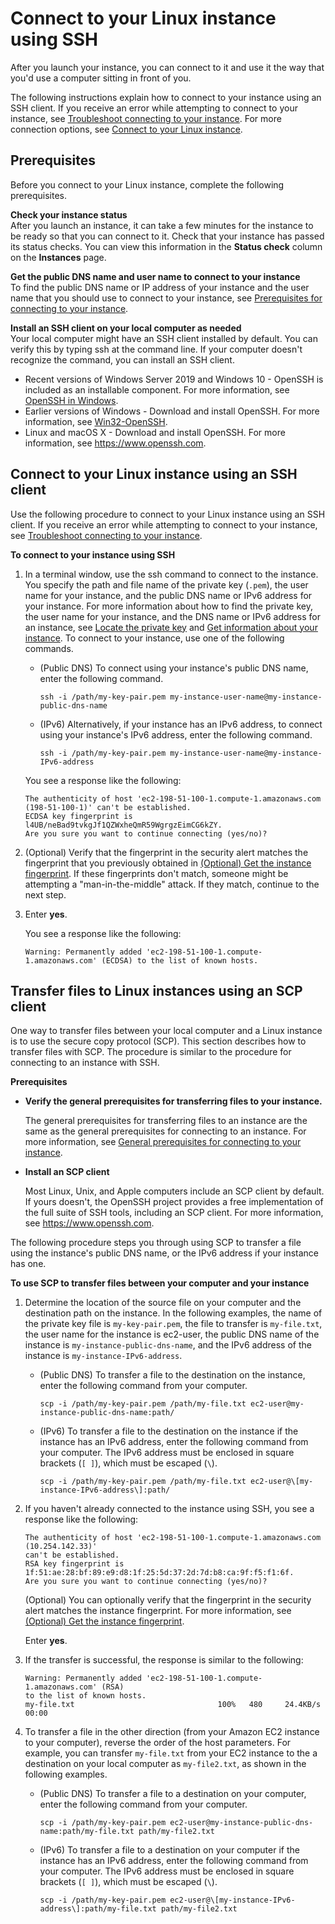 # Connect to your Linux instance using SSH<a name="AccessingInstancesLinux"></a>

After you launch your instance, you can connect to it and use it the way that you'd use a computer sitting in front of you\.

The following instructions explain how to connect to your instance using an SSH client\. If you receive an error while attempting to connect to your instance, see [Troubleshoot connecting to your instance](TroubleshootingInstancesConnecting.md)\. For more connection options, see [Connect to your Linux instance](AccessingInstances.md)\.

## Prerequisites<a name="ssh-prereqs"></a>

Before you connect to your Linux instance, complete the following prerequisites\.

**Check your instance status**  
After you launch an instance, it can take a few minutes for the instance to be ready so that you can connect to it\. Check that your instance has passed its status checks\. You can view this information in the **Status check** column on the **Instances** page\.

**Get the public DNS name and user name to connect to your instance**  
To find the public DNS name or IP address of your instance and the user name that you should use to connect to your instance, see [Prerequisites for connecting to your instance](connection-prereqs.md)\.

**Install an SSH client on your local computer as needed**  
Your local computer might have an SSH client installed by default\. You can verify this by typing ssh at the command line\. If your computer doesn't recognize the command, you can install an SSH client\.  
+ Recent versions of Windows Server 2019 and Windows 10 \- OpenSSH is included as an installable component\. For more information, see [OpenSSH in Windows](https://docs.microsoft.com/en-us/windows-server/administration/openssh/openssh_overview)\.
+ Earlier versions of Windows \- Download and install OpenSSH\. For more information, see [Win32\-OpenSSH](https://github.com/PowerShell/Win32-OpenSSH/wiki)\.
+ Linux and macOS X \- Download and install OpenSSH\. For more information, see [https://www\.openssh\.com](https://www.openssh.com/)\.

## Connect to your Linux instance using an SSH client<a name="AccessingInstancesLinuxSSHClient"></a>

Use the following procedure to connect to your Linux instance using an SSH client\. If you receive an error while attempting to connect to your instance, see [Troubleshoot connecting to your instance](TroubleshootingInstancesConnecting.md)\.

**To connect to your instance using SSH**

1. In a terminal window, use the ssh command to connect to the instance\. You specify the path and file name of the private key \(`.pem`\), the user name for your instance, and the public DNS name or IPv6 address for your instance\. For more information about how to find the private key, the user name for your instance, and the DNS name or IPv6 address for an instance, see [Locate the private key](connection-prereqs.md#connection-prereqs-private-key) and [Get information about your instance](connection-prereqs.md#connection-prereqs-get-info-about-instance)\. To connect to your instance, use one of the following commands\.
   + \(Public DNS\) To connect using your instance's public DNS name, enter the following command\.

     ```
     ssh -i /path/my-key-pair.pem my-instance-user-name@my-instance-public-dns-name
     ```
   + \(IPv6\) Alternatively, if your instance has an IPv6 address, to connect using your instance's IPv6 address, enter the following command\.

     ```
     ssh -i /path/my-key-pair.pem my-instance-user-name@my-instance-IPv6-address
     ```

   You see a response like the following:

   ```
   The authenticity of host 'ec2-198-51-100-1.compute-1.amazonaws.com (198-51-100-1)' can't be established.
   ECDSA key fingerprint is l4UB/neBad9tvkgJf1QZWxheQmR59WgrgzEimCG6kZY.
   Are you sure you want to continue connecting (yes/no)?
   ```

1. \(Optional\) Verify that the fingerprint in the security alert matches the fingerprint that you previously obtained in [\(Optional\) Get the instance fingerprint](connection-prereqs.md#connection-prereqs-fingerprint)\. If these fingerprints don't match, someone might be attempting a "man\-in\-the\-middle" attack\. If they match, continue to the next step\.

1. Enter **yes**\.

   You see a response like the following:

   ```
   Warning: Permanently added 'ec2-198-51-100-1.compute-1.amazonaws.com' (ECDSA) to the list of known hosts.
   ```

## Transfer files to Linux instances using an SCP client<a name="AccessingInstancesLinuxSCP"></a>

One way to transfer files between your local computer and a Linux instance is to use the secure copy protocol \(SCP\)\. This section describes how to transfer files with SCP\. The procedure is similar to the procedure for connecting to an instance with SSH\. 

**Prerequisites**
+ **Verify the general prerequisites for transferring files to your instance\.**

  The general prerequisites for transferring files to an instance are the same as the general prerequisites for connecting to an instance\. For more information, see [General prerequisites for connecting to your instance](connection-prereqs.md)\.
+ **Install an SCP client**

  Most Linux, Unix, and Apple computers include an SCP client by default\. If yours doesn't, the OpenSSH project provides a free implementation of the full suite of SSH tools, including an SCP client\. For more information, see [https://www\.openssh\.com](https://www.openssh.com)\.

The following procedure steps you through using SCP to transfer a file using the instance's public DNS name, or the IPv6 address if your instance has one\.

**To use SCP to transfer files between your computer and your instance**

1. Determine the location of the source file on your computer and the destination path on the instance\. In the following examples, the name of the private key file is `my-key-pair.pem`, the file to transfer is `my-file.txt`, the user name for the instance is ec2\-user, the public DNS name of the instance is `my-instance-public-dns-name`, and the IPv6 address of the instance is `my-instance-IPv6-address`\.
   + \(Public DNS\) To transfer a file to the destination on the instance, enter the following command from your computer\.

     ```
     scp -i /path/my-key-pair.pem /path/my-file.txt ec2-user@my-instance-public-dns-name:path/
     ```
   + \(IPv6\) To transfer a file to the destination on the instance if the instance has an IPv6 address, enter the following command from your computer\. The IPv6 address must be enclosed in square brackets \(`[ ]`\), which must be escaped \(`\`\)\.

     ```
     scp -i /path/my-key-pair.pem /path/my-file.txt ec2-user@\[my-instance-IPv6-address\]:path/
     ```

1. If you haven't already connected to the instance using SSH, you see a response like the following:

   ```
   The authenticity of host 'ec2-198-51-100-1.compute-1.amazonaws.com (10.254.142.33)'
   can't be established.
   RSA key fingerprint is 1f:51:ae:28:bf:89:e9:d8:1f:25:5d:37:2d:7d:b8:ca:9f:f5:f1:6f.
   Are you sure you want to continue connecting (yes/no)?
   ```

   \(Optional\) You can optionally verify that the fingerprint in the security alert matches the instance fingerprint\. For more information, see [\(Optional\) Get the instance fingerprint](connection-prereqs.md#connection-prereqs-fingerprint)\.

   Enter **yes**\.

1. If the transfer is successful, the response is similar to the following:

   ```
   Warning: Permanently added 'ec2-198-51-100-1.compute-1.amazonaws.com' (RSA) 
   to the list of known hosts.
   my-file.txt                                100%   480     24.4KB/s   00:00
   ```

1. To transfer a file in the other direction \(from your Amazon EC2 instance to your computer\), reverse the order of the host parameters\. For example, you can transfer `my-file.txt` from your EC2 instance to the a destination on your local computer as `my-file2.txt`, as shown in the following examples\.
   + \(Public DNS\) To transfer a file to a destination on your computer, enter the following command from your computer\.

     ```
     scp -i /path/my-key-pair.pem ec2-user@my-instance-public-dns-name:path/my-file.txt path/my-file2.txt
     ```
   + \(IPv6\) To transfer a file to a destination on your computer if the instance has an IPv6 address, enter the following command from your computer\. The IPv6 address must be enclosed in square brackets \(`[ ]`\), which must be escaped \(`\`\)\.

     ```
     scp -i /path/my-key-pair.pem ec2-user@\[my-instance-IPv6-address\]:path/my-file.txt path/my-file2.txt
     ```
